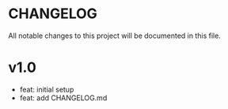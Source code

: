 # CHANGELOG

All notable changes to this project will be documented in this file.

# v1.0

- feat: initial setup
- feat: add CHANGELOG.md